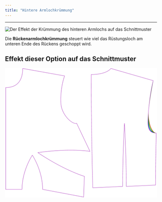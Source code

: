 ```yaml
---
title: "Hintere Armlochkrümmung"
---
```


---

![Der Effekt der Krümmung des hinteren Armlochs auf das Schnittmuster](sample.png)

Die **Rückenarmlochkrümmung** steuert wie viel das Rüstungsloch am unteren Ende des Rückens geschoppt wird.

## Effekt dieser Option auf das Schnittmuster

![Dieses Bild zeigt den Effekt dieser Option, indem es mehrere Varianten überlagert, die einen anderen Wert für diese Option haben](bella_backarmholecurvature_sample.svg "Effekt dieser Option auf das Schnittmuster")
